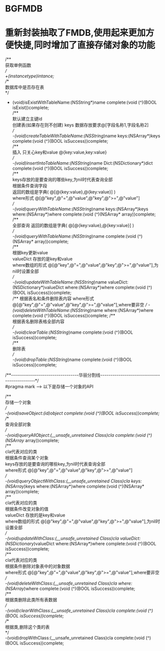 # BGFMDB
# 重新封装抽取了FMDB,使用起来更加方便快捷,同时增加了直接存储对象的功能  
/**  
 获取单例函数  
 */  
+(instancetype)intance;  
/**   
 数据库中是否存在表   
 */  
- (void)isExistWithTableName:(NSString*)name complete:(void (^)(BOOL isExist))complete;  
/**  
 默认建立主键id  
 创建表(如果存在则不创建) keys 数据存放要求@[字段名称1,字段名称2]  
 */  
-(void)createTableWithTableName:(NSString*)name keys:(NSArray*)keys complete:(void (^)(BOOL isSuccess))complete;  
/**  
 插入 只关心key和value @{key:value,key:value}  
 */  
-(void)insertIntoTableName:(NSString*)name Dict:(NSDictionary*)dict complete:(void (^)(BOOL isSuccess))complete;  
/**   
 keys存放的是要查询的哪些key,为nil时代表查询全部  
 根据条件查询字段   
 返回的数组是字典( @[@{key:value},@{key:value}] )   
 where形式 @[@"key",@"=",@"value",@"key",@">=",@"value"]  
 */  
-(void)queryWithTableName:(NSString*)name keys:(NSArray*)keys where:(NSArray*)where complete:(void (^)(NSArray* array))complete;  
/**  
 全部查询 返回的数组是字典( @[@{key:value},@{key:value}] )  
 */  
-(void)queryWithTableName:(NSString*)name complete:(void (^)(NSArray* array))complete;  
/**  
 根据key更新value  
 valueDict 存放的是key和value  
 where数组的形式 @[@"key",@"=",@"value",@"key",@">=",@"value"],为nil时设置全部  
 */  
-(void)updateWithTableName:(NSString*)name valueDict:(NSDictionary*)valueDict where:(NSArray*)where complete:(void (^)(BOOL isSuccess))complete;  
/**
 根据表名和条件删除表内容
 where形式 @[@"key",@"=",@"value",@"key",@">=",@"value"],where要非空
 */
-(void)deleteWithTableName:(NSString*)name where:(NSArray*)where complete:(void (^)(BOOL isSuccess))complete;
/**  
 根据表名删除表格全部内容  
 */  
-(void)clearTable:(NSString*)name complete:(void (^)(BOOL isSuccess))complete;  
/**  
 删除表  
 */  
-(void)dropTable:(NSString*)name complete:(void (^)(BOOL isSuccess))complete;  
  
/**----------------------------------华丽分割线---------------------------------------------*/  
#pragma mark --> 以下是存储一个对象的API  
  
/**  
 存储一个对象  
 */  
-(void)saveObject:(id)object complete:(void (^)(BOOL isSuccess))complete;  
/**  
 查询全部对象  
 */  
-(void)queryAllObject:(__unsafe_unretained Class)cla complete:(void (^)(NSArray* array))complete;  
/**  
 cla代表对应的类  
 根据条件查询某个对象  
 keys存放的是要查询的哪些key,为nil时代表查询全部  
 where形式 @[@"key",@"=",@"value",@"key",@">=",@"value"]  
 */  
-(void)queryObjectWithClass:(__unsafe_unretained Class)cla keys:(NSArray*)keys where:(NSArray*)where complete:(void (^)(NSArray* array))complete;  
/**  
 cla代表对应的类  
 根据条件改变对象的值  
 valueDict 存放的是key和value  
 where数组的形式 @[@"key",@"=",@"value",@"key",@">=",@"value"],为nil时设置全部  
 */  
-(void)updateWithClass:(__unsafe_unretained Class)cla valueDict:(NSDictionary*)valueDict where:(NSArray*)where complete:(void (^)(BOOL isSuccess))complete;   
/**  
 cla代表对应的类  
 根据条件删除对象表中的对象数据  
 where形式 @[@"key",@"=",@"value",@"key",@">=",@"value"],where要非空  
 */  
-(void)deleteWithClass:(__unsafe_unretained Class)cla where:(NSArray*)where complete:(void (^)(BOOL isSuccess))complete;  
/**  
 根据类删除此类所有表数据  
 */  
-(void)clearWithClass:(__unsafe_unretained Class)cla complete:(void (^)(BOOL isSuccess))complete;  
/**  
 根据类,删除这个类的表  
 */  
-(void)dropWithClass:(__unsafe_unretained Class)cla complete:(void (^)(BOOL isSuccess))complete;  
